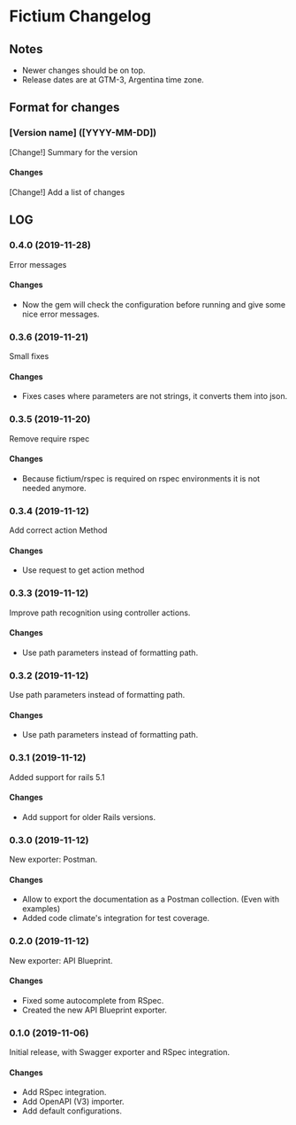 # Fictium Changelog

## Notes

- Newer changes should be on top.
- Release dates are at GTM-3, Argentina time zone.

## Format for changes

### [Version name] ([YYYY-MM-DD])

[Change!] Summary for the version

#### Changes

[Change!] Add a list of changes

## LOG

### 0.4.0 (2019-11-28)

Error messages

#### Changes

- Now the gem will check the configuration before running and give some nice error messages.

### 0.3.6 (2019-11-21)

Small fixes

#### Changes

- Fixes cases where parameters are not strings, it converts them into json.

### 0.3.5 (2019-11-20)

Remove require rspec

#### Changes

- Because fictium/rspec is required on rspec environments it is not needed anymore.

### 0.3.4 (2019-11-12)

Add correct action Method

#### Changes

- Use request to get action method

### 0.3.3 (2019-11-12)

Improve path recognition using controller actions.

#### Changes

- Use path parameters instead of formatting path.

### 0.3.2 (2019-11-12)

Use path parameters instead of formatting path.

#### Changes

- Use path parameters instead of formatting path.

### 0.3.1 (2019-11-12)

Added support for rails 5.1

#### Changes

- Add support for older Rails versions.

### 0.3.0 (2019-11-12)

New exporter: Postman.

#### Changes

- Allow to export the documentation as a Postman collection. (Even with examples)
- Added code climate's integration for test coverage.

### 0.2.0 (2019-11-12)

New exporter: API Blueprint.

#### Changes

- Fixed some autocomplete from RSpec.
- Created the new API Blueprint exporter.

### 0.1.0 (2019-11-06)

Initial release, with Swagger exporter and RSpec integration.

#### Changes

  - Add RSpec integration.
  - Add OpenAPI (V3) importer.
  - Add default configurations.

